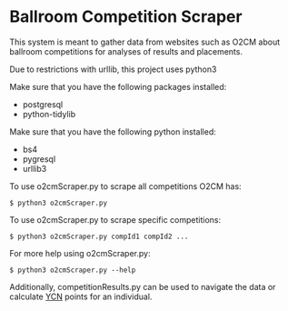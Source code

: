 Ballroom Competition Scraper
======================
This system is meant to gather data from websites such as O2CM about ballroom competitions for analyses of results and placements.

Due to restrictions with urllib, this project uses python3

Make sure that you have the following packages installed:

* postgresql
* python-tidylib

Make sure that you have the following python installed:

* bs4
* pygresql
* urllib3

To use o2cmScraper.py to scrape all competitions O2CM has:

    $ python3 o2cmScraper.py

To use o2cmScraper.py to scrape specific competitions:

    $ python3 o2cmScraper.py compId1 compId2 ...

For more help using o2cmScraper.py:

    $ python3 o2cmScraper.py --help

Additionally, competitionResults.py can be used to navigate the data or calculate [YCN](http://ballroom.mit.edu/index.php/ycn-proficiency-points/) points for an individual.
